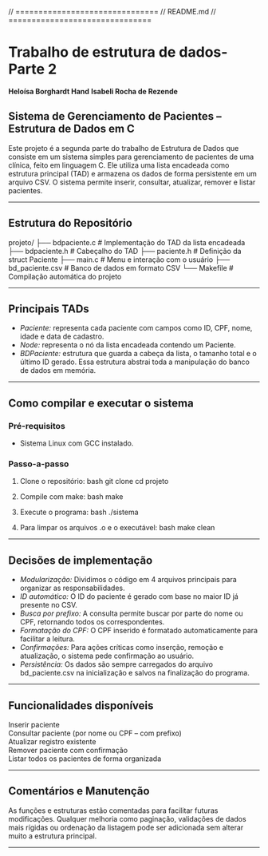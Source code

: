// ===============================
// README.md
// ===============================
# Trabalho de estrutura de dados- Parte 2
**Heloísa Borghardt Hand**
**Isabeli Rocha de Rezende**

## Sistema de Gerenciamento de Pacientes – Estrutura de Dados em C

Este projeto é a segunda parte do trabalho de Estrutura de Dados que consiste em um sistema simples para gerenciamento de pacientes de uma clínica, feito em linguagem C. Ele utiliza uma lista encadeada como estrutura principal (TAD) e armazena os dados de forma persistente em um arquivo CSV. O sistema permite inserir, consultar, atualizar, remover e listar pacientes.

---

## Estrutura do Repositório


projeto/
├── bdpaciente.c          # Implementação do TAD da lista encadeada
├── bdpaciente.h          # Cabeçalho do TAD
├── paciente.h            # Definição da struct Paciente
├── main.c                # Menu e interação com o usuário
├── bd_paciente.csv       # Banco de dados em formato CSV
└── Makefile              # Compilação automática do projeto


---

## Principais TADs

- *Paciente:* representa cada paciente com campos como ID, CPF, nome, idade e data de cadastro.
- *Node:* representa o nó da lista encadeada contendo um Paciente.
- *BDPaciente:* estrutura que guarda a cabeça da lista, o tamanho total e o último ID gerado. Essa estrutura abstrai toda a manipulação do banco de dados em memória.

---

## Como compilar e executar o sistema

### Pré-requisitos
- Sistema Linux com GCC instalado.

### Passo-a-passo
1. Clone o repositório:
   bash
   git clone <link-do-repo>
   cd projeto
   
2. Compile com make:
   bash
   make
   
3. Execute o programa:
   bash
   ./sistema
   
4. Para limpar os arquivos .o e o executável:
   bash
   make clean
   

---

## Decisões de implementação

- *Modularização:* Dividimos o código em 4 arquivos principais para organizar as responsabilidades.
- *ID automático:* O ID do paciente é gerado com base no maior ID já presente no CSV.
- *Busca por prefixo:* A consulta permite buscar por parte do nome ou CPF, retornando todos os correspondentes.
- *Formatação do CPF:* O CPF inserido é formatado automaticamente para facilitar a leitura.
- *Confirmações:* Para ações críticas como inserção, remoção e atualização, o sistema pede confirmação ao usuário.
- *Persistência:* Os dados são sempre carregados do arquivo bd_paciente.csv na inicialização e salvos na finalização do programa.

---

## Funcionalidades disponíveis

Inserir paciente  
Consultar paciente (por nome ou CPF – com prefixo)  
Atualizar registro existente  
Remover paciente com confirmação  
Listar todos os pacientes de forma organizada  

---

## Comentários e Manutenção

As funções e estruturas estão comentadas para facilitar futuras modificações. Qualquer melhoria como paginação, validações de dados mais rígidas ou ordenação da listagem pode ser adicionada sem alterar muito a estrutura principal.

---
